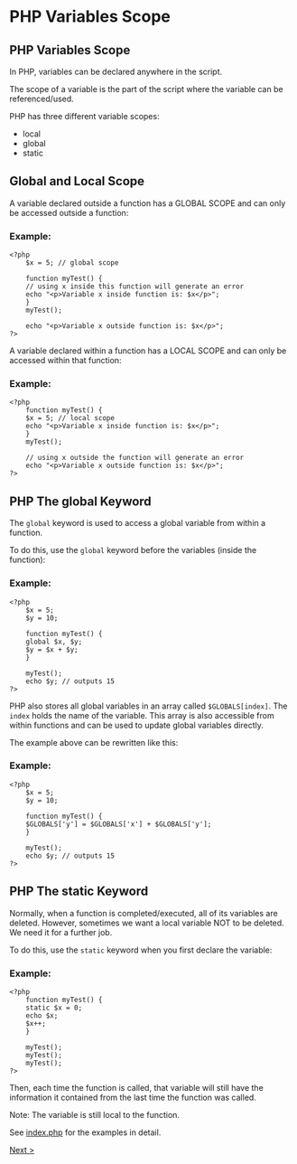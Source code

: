 # PHP Variables Scope

## PHP Variables Scope
In PHP, variables can be declared anywhere in the script.

The scope of a variable is the part of the script where the variable can be referenced/used.

PHP has three different variable scopes:
- local
- global
- static

## Global and Local Scope

A variable declared outside a function has a GLOBAL SCOPE and can only be accessed outside a function:

### Example:

```
<?php
    $x = 5; // global scope

    function myTest() {
    // using x inside this function will generate an error
    echo "<p>Variable x inside function is: $x</p>";
    }
    myTest();

    echo "<p>Variable x outside function is: $x</p>";
?> 
```

A variable declared within a function has a LOCAL SCOPE and can only be accessed within that function:

### Example:
```
<?php
    function myTest() {
    $x = 5; // local scope
    echo "<p>Variable x inside function is: $x</p>";
    }
    myTest();

    // using x outside the function will generate an error
    echo "<p>Variable x outside function is: $x</p>";
?> 
```

## PHP The global Keyword

The ```global``` keyword is used to access a global variable from within a function.

To do this, use the ```global``` keyword before the variables (inside the function):

### Example:

```
<?php
    $x = 5;
    $y = 10;

    function myTest() {
    global $x, $y;
    $y = $x + $y;
    }

    myTest();
    echo $y; // outputs 15
?> 
```

PHP also stores all global variables in an array called ```$GLOBALS[index]```. The ```index``` holds the name of the variable. This array is also accessible from within functions and can be used to update global variables directly.

The example above can be rewritten like this:

### Example:

```
<?php
    $x = 5;
    $y = 10;

    function myTest() {
    $GLOBALS['y'] = $GLOBALS['x'] + $GLOBALS['y'];
    }

    myTest();
    echo $y; // outputs 15
?> 
```

## PHP The static Keyword

Normally, when a function is completed/executed, all of its variables are deleted. However, sometimes we want a local variable NOT to be deleted. We need it for a further job.

To do this, use the ```static``` keyword when you first declare the variable:

### Example:

```
<?php
    function myTest() {
    static $x = 0;
    echo $x;
    $x++;
    }

    myTest();
    myTest();
    myTest();
?> 
```

Then, each time the function is called, that variable will still have the information it contained from the last time the function was called.

Note: The variable is still local to the function.

See [index.php](index.php) for the examples in detail.

[Next >](../6.%20Data%20Types/README.md)